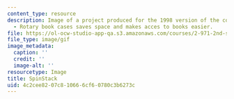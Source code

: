 ```yaml
---
content_type: resource
description: Image of a project produced for the 1998 version of the course. SpinStack
  - Rotary book cases saves space and makes acces to books easier.
file: https://ol-ocw-studio-app-qa.s3.amazonaws.com/courses/2-971-2nd-summer-introduction-to-design-january-iap-2003/4c2cee8207c810666cf60780c3b6273c_98_spinstack.gif
file_type: image/gif
image_metadata:
  caption: ''
  credit: ''
  image-alt: ''
resourcetype: Image
title: SpinStack
uid: 4c2cee82-07c8-1066-6cf6-0780c3b6273c
---
```

